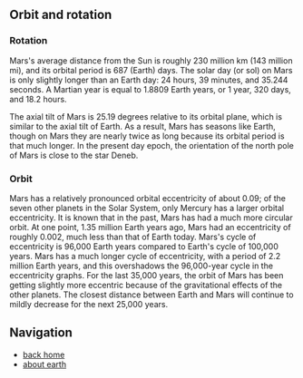 ## Orbit and rotation

### Rotation

Mars's average distance from the Sun is roughly 230 million km (143 million mi), and its orbital period is 687 (Earth) days. The solar day (or sol) on Mars is only slightly longer than an Earth day: 24 hours, 39 minutes, and 35.244 seconds. A Martian year is equal to 1.8809 Earth years, or 1 year, 320 days, and 18.2 hours.

The axial tilt of Mars is 25.19 degrees relative to its orbital plane, which is similar to the axial tilt of Earth. As a result, Mars has seasons like Earth, though on Mars they are nearly twice as long because its orbital period is that much longer. In the present day epoch, the orientation of the north pole of Mars is close to the star Deneb.

### Orbit

Mars has a relatively pronounced orbital eccentricity of about 0.09; of the seven other planets in the Solar System, only Mercury has a larger orbital eccentricity. It is known that in the past, Mars has had a much more circular orbit. At one point, 1.35 million Earth years ago, Mars had an eccentricity of roughly 0.002, much less than that of Earth today. Mars's cycle of eccentricity is 96,000 Earth years compared to Earth's cycle of 100,000 years. Mars has a much longer cycle of eccentricity, with a period of 2.2 million Earth years, and this overshadows the 96,000-year cycle in the eccentricity graphs. For the last 35,000 years, the orbit of Mars has been getting slightly more eccentric because of the gravitational effects of the other planets. The closest distance between Earth and Mars will continue to mildly decrease for the next 25,000 years.

## Navigation

- [back home](index.html)
- [about earth](earth.html)